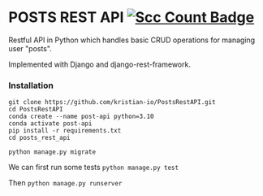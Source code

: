 # POSTS REST API [![Scc Count Badge](https://sloc.xyz/github/kristian-io/PostsRestAPI/?category=code)](https://github.com/kristian-io/PostsRestAPI/) 

Restful API in Python which handles basic CRUD operations for managing user "posts".

Implemented with Django and django-rest-framework.

### Installation

```
git clone https://github.com/kristian-io/PostsRestAPI.git
cd PostsRestAPI
conda create --name post-api python=3.10
conda activate post-api
pip install -r requirements.txt
cd posts_rest_api

python manage.py migrate
```

We can first run some tests
`python manage.py test`

Then
`python manage.py runserver
`
